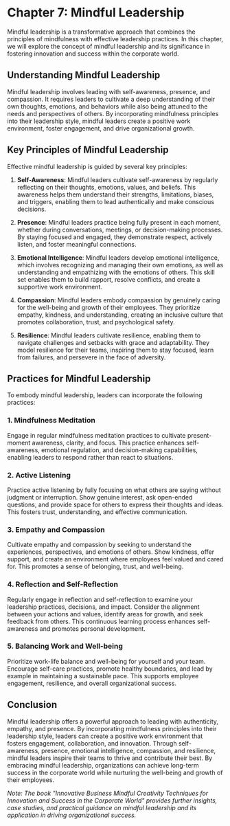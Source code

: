 Chapter 7: Mindful Leadership
=============================

Mindful leadership is a transformative approach that combines the principles of mindfulness with effective leadership practices. In this chapter, we will explore the concept of mindful leadership and its significance in fostering innovation and success within the corporate world.

Understanding Mindful Leadership
--------------------------------

Mindful leadership involves leading with self-awareness, presence, and compassion. It requires leaders to cultivate a deep understanding of their own thoughts, emotions, and behaviors while also being attuned to the needs and perspectives of others. By incorporating mindfulness principles into their leadership style, mindful leaders create a positive work environment, foster engagement, and drive organizational growth.

Key Principles of Mindful Leadership
------------------------------------

Effective mindful leadership is guided by several key principles:

1. **Self-Awareness**: Mindful leaders cultivate self-awareness by regularly reflecting on their thoughts, emotions, values, and beliefs. This awareness helps them understand their strengths, limitations, biases, and triggers, enabling them to lead authentically and make conscious decisions.

2. **Presence**: Mindful leaders practice being fully present in each moment, whether during conversations, meetings, or decision-making processes. By staying focused and engaged, they demonstrate respect, actively listen, and foster meaningful connections.

3. **Emotional Intelligence**: Mindful leaders develop emotional intelligence, which involves recognizing and managing their own emotions, as well as understanding and empathizing with the emotions of others. This skill set enables them to build rapport, resolve conflicts, and create a supportive work environment.

4. **Compassion**: Mindful leaders embody compassion by genuinely caring for the well-being and growth of their employees. They prioritize empathy, kindness, and understanding, creating an inclusive culture that promotes collaboration, trust, and psychological safety.

5. **Resilience**: Mindful leaders cultivate resilience, enabling them to navigate challenges and setbacks with grace and adaptability. They model resilience for their teams, inspiring them to stay focused, learn from failures, and persevere in the face of adversity.

Practices for Mindful Leadership
--------------------------------

To embody mindful leadership, leaders can incorporate the following practices:

### 1. Mindfulness Meditation

Engage in regular mindfulness meditation practices to cultivate present-moment awareness, clarity, and focus. This practice enhances self-awareness, emotional regulation, and decision-making capabilities, enabling leaders to respond rather than react to situations.

### 2. Active Listening

Practice active listening by fully focusing on what others are saying without judgment or interruption. Show genuine interest, ask open-ended questions, and provide space for others to express their thoughts and ideas. This fosters trust, understanding, and effective communication.

### 3. Empathy and Compassion

Cultivate empathy and compassion by seeking to understand the experiences, perspectives, and emotions of others. Show kindness, offer support, and create an environment where employees feel valued and cared for. This promotes a sense of belonging, trust, and well-being.

### 4. Reflection and Self-Reflection

Regularly engage in reflection and self-reflection to examine your leadership practices, decisions, and impact. Consider the alignment between your actions and values, identify areas for growth, and seek feedback from others. This continuous learning process enhances self-awareness and promotes personal development.

### 5. Balancing Work and Well-being

Prioritize work-life balance and well-being for yourself and your team. Encourage self-care practices, promote healthy boundaries, and lead by example in maintaining a sustainable pace. This supports employee engagement, resilience, and overall organizational success.

Conclusion
----------

Mindful leadership offers a powerful approach to leading with authenticity, empathy, and presence. By incorporating mindfulness principles into their leadership style, leaders can create a positive work environment that fosters engagement, collaboration, and innovation. Through self-awareness, presence, emotional intelligence, compassion, and resilience, mindful leaders inspire their teams to thrive and contribute their best. By embracing mindful leadership, organizations can achieve long-term success in the corporate world while nurturing the well-being and growth of their employees.

*Note: The book "Innovative Business Mindful Creativity Techniques for Innovation and Success in the Corporate World" provides further insights, case studies, and practical guidance on mindful leadership and its application in driving organizational success.*
